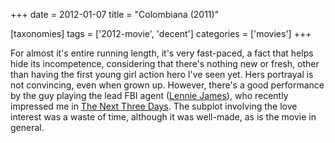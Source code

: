 +++
date = 2012-01-07
title = "Colombiana (2011)"

[taxonomies]
tags = ['2012-movie', 'decent']
categories = ['movies']
+++

For almost it\'s entire running length, it\'s very fast-paced, a fact
that helps hide its incompetence, considering that there\'s nothing new
or fresh, other than having the first young girl action hero I\'ve seen
yet. Hers portrayal is not convincing, even when grown up. However,
there\'s a good performance by the guy playing the lead FBI agent
([Lennie James]), who recently impressed me in [The Next Three Days].
The subplot involving the love interest was a waste of time, although it
was well-made, as is the movie in general.

  [Lennie James]: http://en.wikipedia.org/wiki/Lennie_James
  [The Next Three Days]: http://tshepang.net/the-next-three-days-2010
